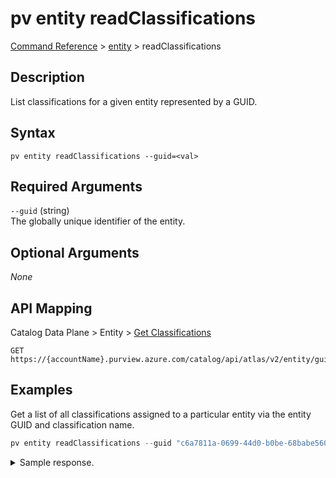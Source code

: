 # pv entity readClassifications
[Command Reference](../../../README.md#command-reference) > [entity](./main.md) > readClassifications

## Description
List classifications for a given entity represented by a GUID.

## Syntax
```
pv entity readClassifications --guid=<val>
```

## Required Arguments
`--guid` (string)  
The globally unique identifier of the entity.

## Optional Arguments
*None*

## API Mapping
Catalog Data Plane > Entity > [Get Classifications](https://docs.microsoft.com/en-us/rest/api/purview/catalogdataplane/entity/get-classifications)
```
GET https://{accountName}.purview.azure.com/catalog/api/atlas/v2/entity/guid/{guid}/classifications
```

## Examples
Get a list of all classifications assigned to a particular entity via the entity GUID and classification name.
```powershell
pv entity readClassifications --guid "c6a7811a-0699-44d0-b0be-68babe560ab2"
```

<details><summary>Sample response.</summary>
<p>

```json
{
    "list": [
        {
            "entityGuid": "c6a7811a-0699-44d0-b0be-68babe560ab2",
            "entityStatus": "ACTIVE",
            "lastModifiedTS": "1",
            "source": "LabelService",
            "typeName": "Microsoft.Label.9FBDE396_1A24_4C79_8EDF_9254A0F35055"
        },
        {
            "attributes": {
                "confidence": null
            },
            "entityGuid": "c6a7811a-0699-44d0-b0be-68babe560ab2",
            "entityStatus": "ACTIVE",
            "lastModifiedTS": "1",
            "typeName": "MICROSOFT.GOVERNMENT.AUSTRIA.TAX.IDENTIFICATION.NUMBER"
        },
        {
            "attributes": {
                "confidence": null
            },
            "entityGuid": "c6a7811a-0699-44d0-b0be-68babe560ab2",
            "entityStatus": "ACTIVE",
            "lastModifiedTS": "1",
            "typeName": "MICROSOFT.GOVERNMENT.AUSTRALIA.COMPANY.NUMBER"
        },
        {
            "attributes": {
                "certifiedBy": "Taygan Rifat",
                "endorsement": "Certified"
            },
            "entityGuid": "c6a7811a-0699-44d0-b0be-68babe560ab2",
            "entityStatus": "ACTIVE",
            "lastModifiedTS": "2",
            "typeName": "MICROSOFT.POWERBI.ENDORSEMENT"
        },
        {
            "attributes": {
                "confidence": null
            },
            "entityGuid": "c6a7811a-0699-44d0-b0be-68babe560ab2",
            "entityStatus": "ACTIVE",
            "lastModifiedTS": "1",
            "typeName": "MICROSOFT.FINANCIAL.US.ABA_ROUTING_NUMBER"
        }
    ],
    "pageSize": 5,
    "sortType": "NONE",
    "startIndex": 0,
    "totalCount": 5
}
```
</p>
</details>